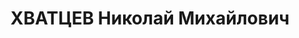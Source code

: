 ---
title: ХВАТЦЕВ Николай Михайлович
description: "Род. в 1916, г. Ленинград, русский, обр.: незаконченное высшее, б/п.\
  \ Проживал: г. Томск, Юрточный пер., д. 6, кв. 1. Ссыльный, давал частные уроки\
  \ математики и немецкого языка \n  Арестован 05.09.1937. Обв.: \"член контрреволюционной\
  \ троцкистской диверсионно-террористической организации\". Приговор: выездная сессия\
  \ ВК ВС СССР в г. Новосибирск, 31.10.1937 – ВМН. Расстрелян 31.10.1937, в г. Новосибирск"
---